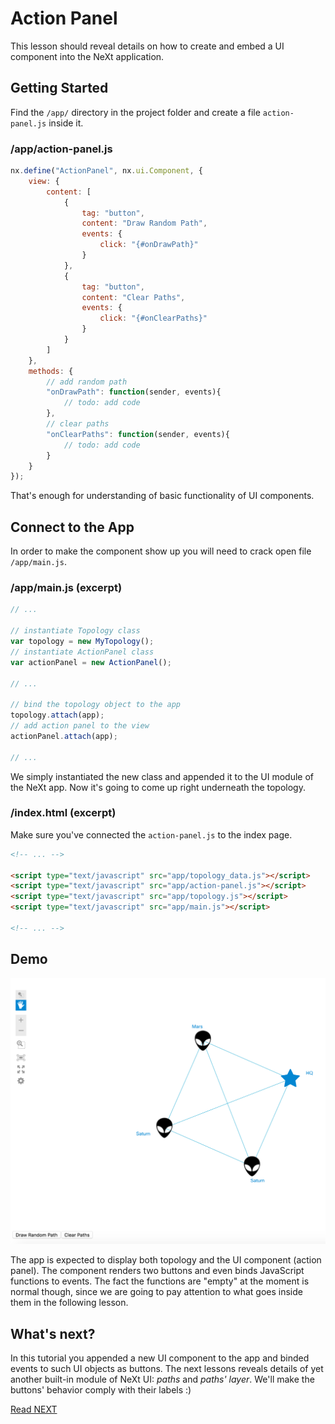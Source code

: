 # Action Panel
This lesson should reveal details on how to create and embed a UI component into the NeXt application.

## Getting Started
Find the ```/app/``` directory in the project folder and create a file ```action-panel.js``` inside it.

### /app/action-panel.js
```JavaScript
nx.define("ActionPanel", nx.ui.Component, {
	view: {
		content: [
			{
				tag: "button",
				content: "Draw Random Path",
				events: {
					click: "{#onDrawPath}"
				}
			},
			{
				tag: "button",
				content: "Clear Paths",
				events: {
					click: "{#onClearPaths}"
				}
			}
		]
	},
	methods: {
		// add random path
		"onDrawPath": function(sender, events){
			// todo: add code
		},
		// clear paths
		"onClearPaths": function(sender, events){
			// todo: add code
		}
	}
});
```

That's enough for understanding of basic functionality of UI components.

## Connect to the App
In order to make the component show up you will need to crack open file ```/app/main.js```. 

### /app/main.js (excerpt)
```JavaScript
// ...

// instantiate Topology class
var topology = new MyTopology();
// instantiate ActionPanel class
var actionPanel = new ActionPanel();

// ...

// bind the topology object to the app
topology.attach(app);
// add action panel to the view
actionPanel.attach(app);

// ...
```

We simply instantiated the new class and appended it to the UI module of the NeXt app. Now it's going to come up right underneath the topology.

### /index.html (excerpt)
Make sure you've connected the ```action-panel.js``` to the index page.

```HTML
<!-- ... -->

<script type="text/javascript" src="app/topology_data.js"></script>
<script type="text/javascript" src="app/action-panel.js"></script>
<script type="text/javascript" src="app/topology.js"></script>
<script type="text/javascript" src="app/main.js"></script>

<!-- ... -->
```

## Demo
![](../images/tutorial-007-03/topology-action-panel.png)

The app is expected to display both topology and the UI component (action panel). The component renders two buttons and even binds JavaScript functions to events. The fact the functions are "empty" at the moment is normal though, since we are going to pay attention to what goes inside them in the following lesson.

## What's next?
In this tutorial you appended a new UI component to the app and binded events to such UI objects as buttons. The next lessons reveals details of yet another built-in module of NeXt UI: *paths* and *paths' layer*. We'll make the buttons' behavior comply with their labels :)

[Read NEXT](tutorial-007-04.md)